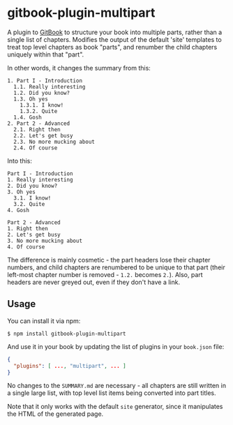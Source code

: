 # gitbook-plugin-multipart

A plugin to [GitBook](https://www.gitbook.io) to structure your book into multiple parts, rather than a single list of chapters. Modifies the output of the default 'site' templates to treat top level chapters as book "parts", and renumber the child chapters uniquely within that "part".

In other words, it changes the summary from this:

    1. Part I - Introduction
      1.1. Really interesting
      1.2. Did you know?
      1.3. Oh yes
        1.3.1. I know!
        1.3.2. Quite
      1.4. Gosh
    2. Part 2 - Advanced
      2.1. Right then
      2.2. Let's get busy
      2.3. No more mucking about
      2.4. Of course

Into this:

    Part I - Introduction
    1. Really interesting
    2. Did you know?
    3. Oh yes
      3.1. I know!
      3.2. Quite
    4. Gosh

    Part 2 - Advanced
    1. Right then
    2. Let's get busy
    3. No more mucking about
    4. Of course

The difference is mainly cosmetic - the part headers lose their chapter numbers, and child chapters are renumbered to be unique to that part (their left-most chapter number is removed - `1.2.` becomes `2.`). Also, part headers are never greyed out, even if they don't have a link.

## Usage

You can install it via npm:

    $ npm install gitbook-plugin-multipart

And use it in your book by updating the list of plugins in your `book.json` file:

```json
{
  "plugins": [ ..., "multipart", ... ]
}
```

No changes to the `SUMMARY.md` are necessary - all chapters are still written in a single large list, with top level list items being converted into part titles.

Note that it only works with the default `site` generator, since it manipulates the HTML of the generated page.
